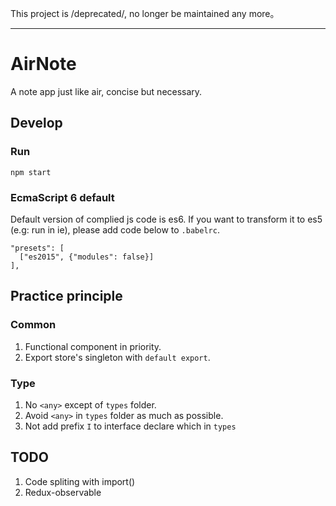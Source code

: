 This project is /deprecated/, no longer be maintained any more。

---
# AirNote

A note app just like air, concise but necessary.

## Develop

### Run
```
npm start
```

### EcmaScript 6 default
Default version of complied js code is es6. If you want to transform it to es5 (e.g: run in ie), please add code below to `.babelrc`.
```
"presets": [
  ["es2015", {"modules": false}]
],
```

## Practice principle

### Common
1. Functional component in priority.
1. Export store's singleton with `default export`.

### Type
1. No `<any>` except of `types` folder.
1. Avoid `<any>` in `types` folder as much as possible.
1. Not add prefix `I` to interface declare which in `types`

## TODO
1. Code spliting with import()
2. Redux-observable

